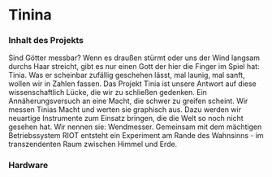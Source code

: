 # Tinina

### Inhalt des Projekts
Sind Götter messbar? Wenn es draußen stürmt oder uns der Wind langsam durchs Haar streicht, gibt es nur einen Gott der hier die Finger im Spiel hat: Tinia. Was er scheinbar zufällig geschehen lässt, mal launig, mal sanft, wollen wir in Zahlen fassen. Das Projekt Tinia ist unsere Antwort auf diese wissenschaftlich Lücke, die wir zu schließen gedenken. Ein Annäherungsversuch an eine Macht, die schwer zu greifen scheint. Wir messen Tinias Macht und werten sie graphisch aus. Dazu werden wir neuartige Instrumente zum Einsatz bringen, die die Welt so noch nicht gesehen hat. Wir nennen sie: Wendmesser. Gemeinsam mit dem mächtigen Betriebssystem RIOT entsteht ein Experiment am Rande des Wahnsinns - im transzendenten Raum zwischen Himmel und Erde.

### Hardware

